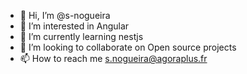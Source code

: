 - 👋 Hi, I’m @s-nogueira
- 👀 I’m interested in Angular
- 🌱 I’m currently learning nestjs
- 💞️ I’m looking to collaborate on Open source projects
- 📫 How to reach me s.nogueira@agoraplus.fr

<!---
s-nogueira/s-nogueira is a ✨ special ✨ repository because its `README.md` (this file) appears on your GitHub profile.
You can click the Preview link to take a look at your changes.
--->
